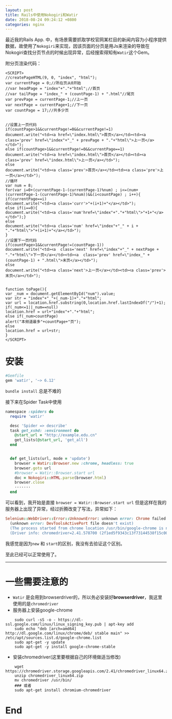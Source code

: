 ```yaml
---
layout: post
title: Rails中使用Nokogiri和Watir
date: 2018-08-24 09:24:12 +0800
categories: nginx
---
```


最近我的Rails App. 中，有场景需要抓取学校官网某栏目的新闻内容为小程序提供数据，故使用了`Nokogiri`来实现，因该页面的分页是用Js来渲染的导致在Nokogiri查找分页节点的时候出现异常，后经搜索得知有`Watir`这个Gem。

附分页渲染代码：
```erb
<SCRIPT>
//createPageHTML(9, 0, "index", "html");
var currentPage = 0;//所在页从0开始
//var headPage = "index"+"."+"html";//首页
//var tailPage = "index_" + (countPage-1) + ".html"//尾页
var prevPage = currentPage-1;//上一页
var nextPage = currentPage+1;//下一页
var countPage = 17;//共多少页


//设置上一页代码
if(countPage>1&&currentPage!=0&&currentPage!=1)
document.write("<td><a href=\"index.html\">首页</a></td><td><a class='prev' href=\"index"+"_" + prevPage + "."+"html\">上一页</a></td>");
else if(countPage>1&&currentPage!=0&&currentPage==1)
document.write("<td><a href=\"index.html\">首页</a></td><td><a class='prev' href=\"index.html\">上一页</a></td>");
else
document.write("<td><a class='prev'>首页</a></td><td><a class='pre'>上一页</a></td>");
//循环
var num = 8;
for(var i=0+(currentPage-1-(currentPage-1)%num) ; i<=(num+(currentPage-1-(currentPage-1)%num))&&(i<countPage) ; i++){
if(currentPage==i)
document.write("<td><a class='curr'>"+(i+1)+"</a></td>");
else if(i==0){
document.write("<td><a class='num'href=\"index"+"."+"html\">"+1+"</a></td>");}
else
document.write("<td><a class='num' href=\"index"+"_" + i + "."+"html\">"+(i+1)+"</a></td>");
}
//设置下一页代码 
if(countPage>1&&currentPage!=(countPage-1))
document.write("<td><a  class='next' href=\"index"+"_" + nextPage + "."+"html\">下一页</a></td><td><a  class='prev' href=\"index_" + (countPage-1) + ".html\">末页</a></td>");
else
document.write("<td><a class='next'>上一页</a></td><td><a class='prev'>末页</a></td>");


function toPage(){
var _num = document.getElementById("num").value;
var str = "index"+"_"+(_num-1)+"."+"html";
var url = location.href.substring(0,location.href.lastIndexOf("/")+1);
if(_num<=1||_num==null)
location.href = url+"index"+"."+"html";
else if(_num>countPage)
alert("本频道最多"+countPage+"页");
else
location.href = url+str;
} 
</SCRIPT>
```

# 安装
```ruby
#Gemfile
gem 'watir', '~> 6.12'
```
`bundle install` 总是不难的

接下来在Spider Task中使用
```ruby
namespace :spiders do
  require 'watir'

  desc 'Spider => describe'
  task get_xshd: :environment do
    @start_url = "http://example.edu.cn"
    get_lists(@start_url, 'get_all')
  end


  def get_lists(url, mode = 'update')
    browser = Watir::Browser.new :chrome, headless: true
    browser.goto url
    #browser = Watir::Browser.start url
    doc = Nokogiri::HTML.parse(browser.html)
    browser.close
    ·······
  end
```

可以看到，我开始是直接
`browser = Watir::Browser.start url` 但是这样在我的服务器上出现了异常，经过折腾改变了写法，异常如下：

```ruby
Selenium::WebDriver::Error::UnknownError: unknown error: Chrome failed to start: exited abnormally
  (unknown error: DevToolsActivePort file doesn't exist)
  (The process started from chrome location /usr/bin/google-chrome is no longer running, so ChromeDriver is assuming that Chrome has crashed.)
  (Driver info: chromedriver=2.41.578700 (2f1ed5f9343c13f73144538f15c00b370eda6706),platform=Linux 4.4.0-91-generic x86_64)
```

我感觉是因为`new` 和 `start`的区别，我没有去验证这个区别。

至此已经可以正常使用了。

---

# 一些需要注意的
- `Watir` 是会用到browserdriver的，所以务必安装好**browserdriver**，我这里使用的是`chromedriver`
- 服务器上安装google-chrome

```shell
    sudo curl -sS -o - https://dl-ssl.google.com/linux/linux_signing_key.pub | apt-key add
    sudo echo "deb [arch=amd64]  http://dl.google.com/linux/chrome/deb/ stable main" >> /etc/apt/sources.list.d/google-chrome.list
    sudo apt-get -y update
    sudo apt-get -y install google-chrome-stable
```

- 安装chromedriver(这里要根据自己的环境做适当修改)
    
```shell
    wget https://chromedriver.storage.googleapis.com/2.41/chromedriver_linux64.zip
    unzip chromedriver_linux64.zip
    mv chromedriver /usr/bin/
    ### 或者
    sudo apt-get install chromium-chromedriver
```

    
# End